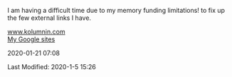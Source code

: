 I am having a difficult time due to my memory funding limitations!
to fix up the few external links I have.
<div class="w3-header w3-row w3-wide">
<a href="http://www.kolumnin.com">www.kolumnin.com</a>

</div>
<div>
<a href="https://sites.google.com/site/kolumnin">
My Google sites</a>
</div>

2020-01-21 07:08


  

  
   
    
   
  
  
 
    
  
   






 


 




<div class="w3-row w3-Indigo w3-wide"><!--2019-12-14-14:34IST-->Last Modified: 2020-1-5 15:26
</div> 




